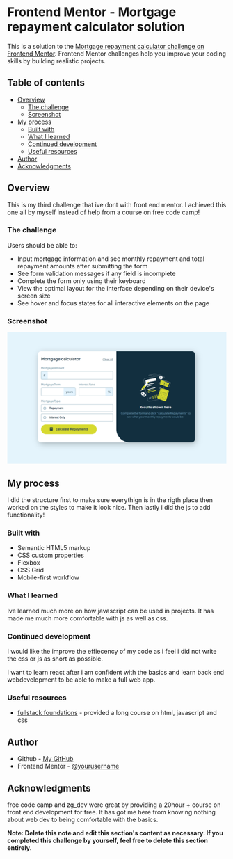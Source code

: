 # Frontend Mentor - Mortgage repayment calculator solution

This is a solution to the [Mortgage repayment calculator challenge on Frontend Mentor](https://www.frontendmentor.io/challenges/mortgage-repayment-calculator-Galx1LXK73). Frontend Mentor challenges help you improve your coding skills by building realistic projects.

## Table of contents

- [Overview](#overview)
  - [The challenge](#the-challenge)
  - [Screenshot](#screenshot)
- [My process](#my-process)
  - [Built with](#built-with)
  - [What I learned](#what-i-learned)
  - [Continued development](#continued-development)
  - [Useful resources](#useful-resources)
- [Author](#author)
- [Acknowledgments](#acknowledgments)

## Overview

This is my third challenge that ive dont with front end mentor. I achieved this one all by myself instead of help from a course on free code camp!

### The challenge

Users should be able to:

- Input mortgage information and see monthly repayment and total repayment amounts after submitting the form
- See form validation messages if any field is incomplete
- Complete the form only using their keyboard
- View the optimal layout for the interface depending on their device's screen size
- See hover and focus states for all interactive elements on the page

### Screenshot

![](./screenshot.png)

## My process

I did the structure first to make sure everythign is in the rigth place then worked on the styles to make it look nice. Then lastly i did the js to add functionality!

### Built with

- Semantic HTML5 markup
- CSS custom properties
- Flexbox
- CSS Grid
- Mobile-first workflow

### What I learned

Ive learned much more on how javascript can be used in projects. It has made me much more comfortable with js as well as css.

### Continued development

I would like the improve the effiecency of my code as i feel i did not write the css or js as short as possible.

I want to learn react after i am confident with the basics and learn back end webdevelopment to be able to make a full web app.

### Useful resources

- [fullstack foundations](https://www.fullstackfoundations.com/) - provided a long course on html, javascript and css

## Author

- Github - [My GitHub](https://github.com/coding-astrounaut)
- Frontend Mentor - [@yourusername](https://www.frontendmentor.io/profile/coding-astrounaut)

## Acknowledgments

free code camp and zg_dev were great by providing a 20hour + course on front end development for free. It has got me here from knowing nothing about web dev to being comfortable with the basics.

**Note: Delete this note and edit this section's content as necessary. If you completed this challenge by yourself, feel free to delete this section entirely.**
